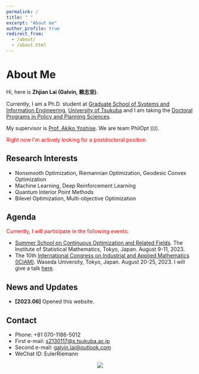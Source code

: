 ```yaml
---
permalink: /
title: " "
excerpt: "About me"
author_profile: true
redirect_from: 
  - /about/
  - /about.html
---
```


# About Me


Hi, here is **Zhjian Lai (Galvin, 赖志坚)**. 

Currently, I am a Ph.D. student at [Graduate School of Systems and Information Engineering](https://www.sie.tsukuba.ac.jp/eng/), [University of Tsukuba](https://www.tsukuba.ac.jp/en/) and I am taking the [Doctoral Programs in Policy and Planning Sciences](https://www.sk.tsukuba.ac.jp/PPS/en/). 

My supervisor is [Prof. Akiko Yoshise](https://infoshako.sk.tsukuba.ac.jp/~yoshise/). We are team PhilOpt )))). 

<font color='red'>Right now I'm actively looking for a postdoctoral position.</font> 

## Research Interests

- Nonsmooth Optimization, Riemannian Optimization, Geodesic Convex Optimization
- Machine Learning, Deep Reinforcement Learning
- Quantum Interior Point Methods
- Bilevel Optimization, Multi-objective Optimization

## Agenda

<font color='red'>Currently, I will participate in the following events:</font> 
 - [Summer School on Continuous Optimization and Related Fields](https://www.ism.ac.jp/~mirai/sscoke/2023/). The Institute of Statistical Mathematics, Tokyo, Japan. August 9-11, 2023.
 - The 10th [International Congress on Industrial and Applied Mathematics (ICIAM)](https://iciam2023.org/). Waseda University, Tokyo, Japan.
August 20-25, 2023. I will give a talk [here](https://iciam2023.org/registered_data?id=01064).

## News and Updates

- **[2023.06]** Opened this website.

## Contact

 - Phone: +81 070-1186-5012
 - First e-mail: s2130117@s.tsukuba.ac.jp
 - Second e-mail: galvin.lai@outlook.com
 - WeChat ID: EulerRiemann


<center>
<a href='https://clustrmaps.com/site/1bv2n'  title='Visit tracker'><img src='//clustrmaps.com/map_v2.png?cl=ffffff&w=300&t=m&d=J6_1YGeLg-J7t5ToGOrm1lj_HeE4j7CR-SSuDJOBqso'/></a>
</center>
